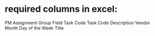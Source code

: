 # required columns in excel:
PM Assignment Group Field
Task Code
Task Code Description
Vendor
Month
Day of the Week
Title
